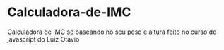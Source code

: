 # Calculadora-de-IMC
Calculadora de IMC se baseando no seu peso e altura feito no curso de javascript do Luiz Otavio
